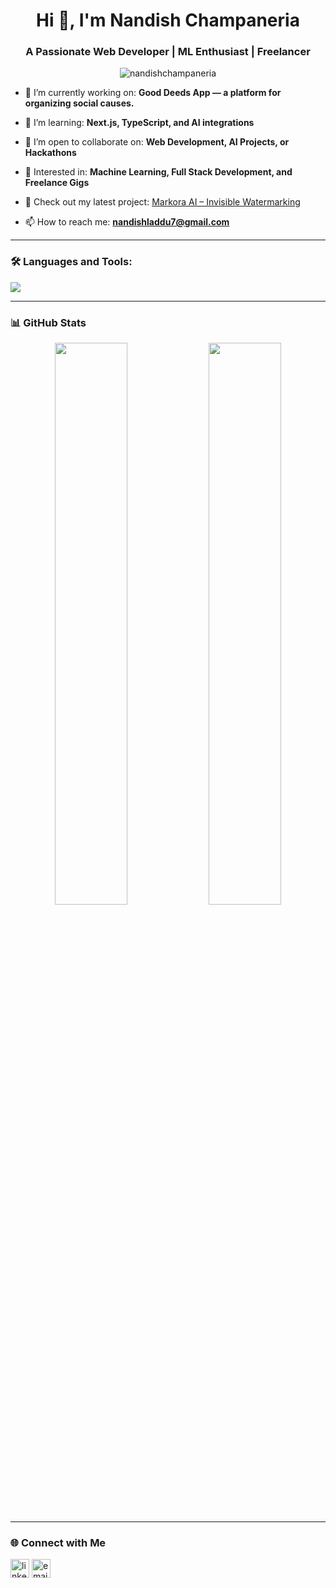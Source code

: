 <h1 align="center">Hi 👋, I'm Nandish Champaneria</h1>
<h3 align="center">A Passionate Web Developer | ML Enthusiast | Freelancer</h3>

<p align="center">
  <img src="https://komarev.com/ghpvc/?username=nandishchampaneria&label=Profile%20views&color=0e75b6&style=flat" alt="nandishchampaneria" />
</p>

- 🔭 I’m currently working on: **Good Deeds App — a platform for organizing social causes.**

- 🌱 I’m learning: **Next.js, TypeScript, and AI integrations**

- 👯 I’m open to collaborate on: **Web Development, AI Projects, or Hackathons**

- 🧠 Interested in: **Machine Learning, Full Stack Development, and Freelance Gigs**

- 📝 Check out my latest project: [Markora AI – Invisible Watermarking](#)

- 📫 How to reach me: **nandishladdu7@gmail.com**

---

### 🛠️ Languages and Tools:
<p align="left">
  <img src="https://skillicons.dev/icons?i=html,css,js,react,nextjs,nodejs,ts,mongodb,python,java" />
</p>

---

### 📊 GitHub Stats

<p align="center">
  <img src="https://github-readme-stats.vercel.app/api?username=nandishchampaneria&show_icons=true&theme=radical" width="48%"/>
  <img src="https://github-readme-streak-stats.herokuapp.com/?user=nandishchampaneria&theme=radical" width="48%"/>
</p>

---

### 🌐 Connect with Me
<p align="left">
  <a href="https://linkedin.com/in/nandishchampaneria" target="blank"><img align="center" src="https://cdn-icons-png.flaticon.com/512/174/174857.png" alt="linkedin" height="30" width="30" /></a>
  <a href="mailto:nandishladdu7@gmail.com"><img align="center" src="https://cdn-icons-png.flaticon.com/512/732/732200.png" alt="email" height="30" width="30" /></a>
</p>
